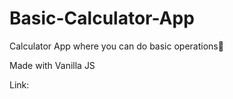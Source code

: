 # Basic-Calculator-App

Calculator App where you can do basic operations💨

Made with Vanilla JS

Link: 
